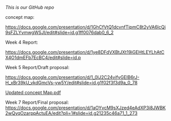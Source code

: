 *This is our GitHub repo*

concept map:

https://docs.google.com/presentation/d/1GhCfVtQ1dcvnfTipmC8t2yVA6lcQi9sFZLYvmwgWSJI/edit#slide=id.g1ff0076dab0_6_2

Week 4 Report:

https://docs.google.com/presentation/d/1ye8DFdVXBtJXt19iGEHtLEYLhAtCX4O1dmEFb7EcBC4/edit#slide=id.p

Week 5 Report/Draft proposal:

https://docs.google.com/presentation/d/1_0lJ2C24vifyGEIB6rJ-H_xBr39kU_vkdGmcVs-yw5Y/edit#slide=id.g1f02f3f3d9a_0_78

[Updated concept Map.pdf](https://github.com/LeouYing/CRUX-BCI-Project-2023/files/10829956/Updated.concept.Map.pdf)

Week 7 Report/Final proposal:
https://docs.google.com/presentation/d/1aOYvcM9sXJzed4eAdXP3i8JWBK2wQyqOzarppActuEA/edit?pli=1#slide=id.g21235c46a71_1_273

